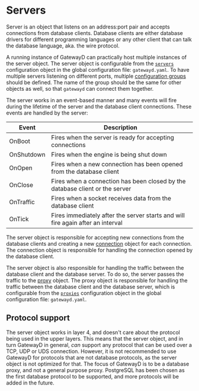 # Servers

Server is an object that listens on an address:port pair and accepts connections from database clients. Database clients are either database drivers for different programming languages or any other client that can talk the database language, aka. the wire protocol.

A running instance of GatewayD can practically host multiple instances of the server object. The server object is configurable from the [`servers`](../02-using-gatewayd/01-configuration/01-global-configuration/06-servers.md) configuration object in the global configuration file: `gatewayd.yaml`. To have multiple servers listening on different ports, multiple [configuration groups](../07-miscellaneous/glossary.md#configuration-group) should be defined. The name of the group should be the same for other objects as well, so that `gatewayd` can connect them together.

The server works in an event-based manner and many events will fire during the lifetime of the server and the database client connections. These events are handled by the server:

| Event      | Description                                                                     |
| ---------- | ------------------------------------------------------------------------------- |
| OnBoot     | Fires when the server is ready for accepting connections                        |
| OnShutdown | Fires when the engine is being shut down                                        |
| OnOpen     | Fires when a new connection has been opened from the database client            |
| OnClose    | Fires when a connection has been closed by the database client or the server    |
| OnTraffic  | Fires when a socket receives data from the database client                      |
| OnTick     | Fires immediately after the server starts and will fire again after an interval |

The server object is responsible for accepting new connections from the database clients and creating a new [connection](../07-miscellaneous/glossary.md#connection) object for each connection. The connection object is responsible for handling the connection opened by the database client.

The server object is also responsible for handling the traffic between the database client and the database server. To do so, the server passes the traffic to the [proxy](../07-miscellaneous/glossary.md#proxy) object. The proxy object is responsible for handling the traffic between the database client and the database server, which is configurable from the [`proxies`](../02-using-gatewayd/01-configuration/01-global-configuration/05-proxies.md) configuration object in the global configuration file: `gatewayd.yaml`.

## Protocol support

The server object works in layer 4, and doesn't care about the protocol being used in the upper layers. This means that the server object, and in turn GatewayD in general, *can* support any protocol that can be used over a TCP, UDP or UDS connection. However, it is not recommended to use GatewayD for protocols that are not database protocols, as the server object is not optimized for that. The focus of GatewayD is to be a database proxy, and not a general purpose proxy. PostgreSQL has been chosen as the first database protocol to be supported, and more protocols will be added in the future.
